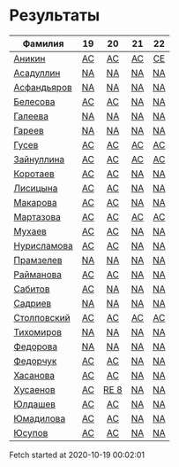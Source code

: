 # Результаты
Фамилия | 19| 20| 21| 22
---|:---:|:---:|:---:|:---:
[Аникин](Аникин/README.md)  | [AC](Аникин/19.md) | [AC](Аникин/20.md) | [AC](Аникин/21.md) | [CE](Аникин/22.md)
[Асадуллин](Асадуллин/README.md)  | [NA](Асадуллин/19.md) | [NA](Асадуллин/20.md) | [NA](Асадуллин/21.md) | [NA](Асадуллин/22.md)
[Асфандьяров](Асфандьяров/README.md)  | [NA](Асфандьяров/19.md) | [NA](Асфандьяров/20.md) | [NA](Асфандьяров/21.md) | [NA](Асфандьяров/22.md)
[Белесова](Белесова/README.md)  | [AC](Белесова/19.md) | [AC](Белесова/20.md) | [NA](Белесова/21.md) | [NA](Белесова/22.md)
[Галеева](Галеева/README.md)  | [NA](Галеева/19.md) | [NA](Галеева/20.md) | [NA](Галеева/21.md) | [NA](Галеева/22.md)
[Гареев](Гареев/README.md)  | [NA](Гареев/19.md) | [NA](Гареев/20.md) | [NA](Гареев/21.md) | [NA](Гареев/22.md)
[Гусев](Гусев/README.md)  | [AC](Гусев/19.md) | [AC](Гусев/20.md) | [AC](Гусев/21.md) | [AC](Гусев/22.md)
[Зайнуллина](Зайнуллина/README.md)  | [AC](Зайнуллина/19.md) | [AC](Зайнуллина/20.md) | [AC](Зайнуллина/21.md) | [AC](Зайнуллина/22.md)
[Коротаев](Коротаев/README.md)  | [AC](Коротаев/19.md) | [AC](Коротаев/20.md) | [NA](Коротаев/21.md) | [NA](Коротаев/22.md)
[Лисицына](Лисицына/README.md)  | [AC](Лисицына/19.md) | [AC](Лисицына/20.md) | [NA](Лисицына/21.md) | [NA](Лисицына/22.md)
[Макарова](Макарова/README.md)  | [AC](Макарова/19.md) | [AC](Макарова/20.md) | [NA](Макарова/21.md) | [NA](Макарова/22.md)
[Мартазова](Мартазова/README.md)  | [AC](Мартазова/19.md) | [AC](Мартазова/20.md) | [AC](Мартазова/21.md) | [AC](Мартазова/22.md)
[Мухаев](Мухаев/README.md)  | [AC](Мухаев/19.md) | [AC](Мухаев/20.md) | [NA](Мухаев/21.md) | [NA](Мухаев/22.md)
[Нурисламова](Нурисламова/README.md)  | [AC](Нурисламова/19.md) | [AC](Нурисламова/20.md) | [NA](Нурисламова/21.md) | [NA](Нурисламова/22.md)
[Прамзелев](Прамзелев/README.md)  | [NA](Прамзелев/19.md) | [NA](Прамзелев/20.md) | [NA](Прамзелев/21.md) | [NA](Прамзелев/22.md)
[Райманова](Райманова/README.md)  | [AC](Райманова/19.md) | [AC](Райманова/20.md) | [NA](Райманова/21.md) | [NA](Райманова/22.md)
[Сабитов](Сабитов/README.md)  | [AC](Сабитов/19.md) | [NA](Сабитов/20.md) | [NA](Сабитов/21.md) | [NA](Сабитов/22.md)
[Садриев](Садриев/README.md)  | [NA](Садриев/19.md) | [NA](Садриев/20.md) | [NA](Садриев/21.md) | [NA](Садриев/22.md)
[Столповский](Столповский/README.md)  | [AC](Столповский/19.md) | [AC](Столповский/20.md) | [AC](Столповский/21.md) | [AC](Столповский/22.md)
[Тихомиров](Тихомиров/README.md)  | [NA](Тихомиров/19.md) | [NA](Тихомиров/20.md) | [NA](Тихомиров/21.md) | [NA](Тихомиров/22.md)
[Федорова](Федорова/README.md)  | [NA](Федорова/19.md) | [NA](Федорова/20.md) | [NA](Федорова/21.md) | [NA](Федорова/22.md)
[Федорчук](Федорчук/README.md)  | [AC](Федорчук/19.md) | [AC](Федорчук/20.md) | [NA](Федорчук/21.md) | [NA](Федорчук/22.md)
[Хасанова](Хасанова/README.md)  | [AC](Хасанова/19.md) | [AC](Хасанова/20.md) | [NA](Хасанова/21.md) | [NA](Хасанова/22.md)
[Хусаенов](Хусаенов/README.md)  | [AC](Хусаенов/19.md) | [RE 8](Хусаенов/20.md) | [NA](Хусаенов/21.md) | [NA](Хусаенов/22.md)
[Юлдашев](Юлдашев/README.md)  | [AC](Юлдашев/19.md) | [AC](Юлдашев/20.md) | [NA](Юлдашев/21.md) | [NA](Юлдашев/22.md)
[Юмадилова](Юмадилова/README.md)  | [AC](Юмадилова/19.md) | [AC](Юмадилова/20.md) | [NA](Юмадилова/21.md) | [NA](Юмадилова/22.md)
[Юсупов](Юсупов/README.md)  | [AC](Юсупов/19.md) | [AC](Юсупов/20.md) | [NA](Юсупов/21.md) | [NA](Юсупов/22.md)

Fetch started at 2020-10-19 00:02:01

